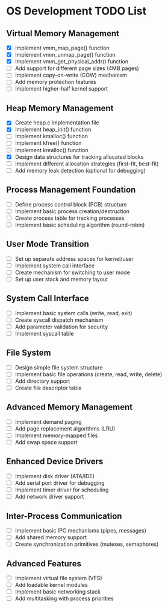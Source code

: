 # OS Development TODO List

## Virtual Memory Management
- [x] Implement vmm_map_page() function
- [x] Implement vmm_unmap_page() function
- [x] Implement vmm_get_physical_addr() function
- [ ] Add support for different page sizes (4MB pages)
- [ ] Implement copy-on-write (COW) mechanism
- [ ] Add memory protection features
- [ ] Implement higher-half kernel support

## Heap Memory Management
- [x] Create heap.c implementation file
- [x] Implement heap_init() function
- [ ] Implement kmalloc() function
- [ ] Implement kfree() function
- [ ] Implement krealloc() function
- [x] Design data structures for tracking allocated blocks
- [ ] Implement different allocation strategies (first-fit, best-fit)
- [ ] Add memory leak detection (optional for debugging)

## Process Management Foundation
- [ ] Define process control block (PCB) structure
- [ ] Implement basic process creation/destruction
- [ ] Create process table for tracking processes
- [ ] Implement basic scheduling algorithm (round-robin)

## User Mode Transition
- [ ] Set up separate address spaces for kernel/user
- [ ] Implement system call interface
- [ ] Create mechanism for switching to user mode
- [ ] Set up user stack and memory layout

## System Call Interface
- [ ] Implement basic system calls (write, read, exit)
- [ ] Create syscall dispatch mechanism
- [ ] Add parameter validation for security
- [ ] Implement syscall table

## File System
- [ ] Design simple file system structure
- [ ] Implement basic file operations (create, read, write, delete)
- [ ] Add directory support
- [ ] Create file descriptor table

## Advanced Memory Management
- [ ] Implement demand paging
- [ ] Add page replacement algorithms (LRU)
- [ ] Implement memory-mapped files
- [ ] Add swap space support

## Enhanced Device Drivers
- [ ] Implement disk driver (ATA/IDE)
- [ ] Add serial port driver for debugging
- [ ] Implement timer driver for scheduling
- [ ] Add network driver support

## Inter-Process Communication
- [ ] Implement basic IPC mechanisms (pipes, messages)
- [ ] Add shared memory support
- [ ] Create synchronization primitives (mutexes, semaphores)

## Advanced Features
- [ ] Implement virtual file system (VFS)
- [ ] Add loadable kernel modules
- [ ] Implement basic networking stack
- [ ] Add multitasking with process priorities